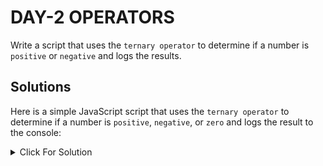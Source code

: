 # DAY-2 OPERATORS

Write a script that uses the `ternary operator` to determine if a number is `positive` or `negative` and logs the results.

## Solutions

Here is a simple JavaScript script that uses the `ternary operator` to determine if a number is `positive`, `negative`, or `zero` and logs the result to the console:

<details>
  <summary>Click For Solution</summary>

```JS
// Define a number
let number = -3;

// Use the ternary operator to determine if the number is positive, negative, or zero
let result = (number > 0) ? "The number is positive" :
             (number < 0) ? "The number is negative" :
             "The number is zero";

// Log the result to the console
console.log(result);
```

### Explanation

You can run this code in any JavaScript environment, such as a web browser's console or a Node.js runtime.

</details>
